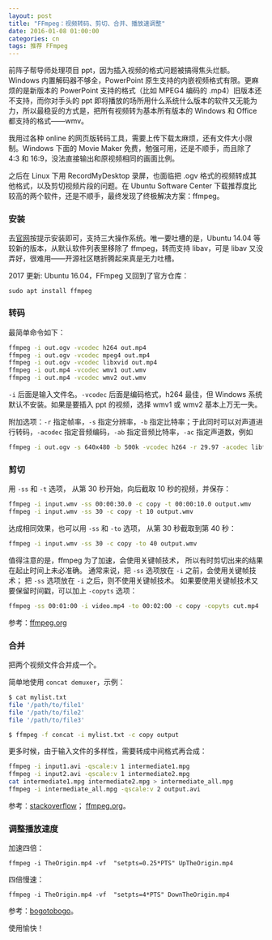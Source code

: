 ```yaml
---
layout: post
title: "FFmpeg：视频转码、剪切、合并、播放速调整"
date: 2016-01-08 01:00:00
categories: cn
tags: 推荐 FFmpeg
---
```


前阵子帮导师处理项目 ppt，因为插入视频的格式问题被搞得焦头烂额。Windows 内置解码器不够全，PowerPoint 原生支持的内嵌视频格式有限。更麻烦的是新版本的 PowerPoint 支持的格式（比如 MPEG4 编码的 .mp4）旧版本还不支持，而你对手头的 ppt 即将播放的场所用什么系统什么版本的软件又无能为力，所以最稳妥的方式是，把所有视频转为基本所有版本的 Windows 和 Office 都支持的格式——wmv。

我用过各种 online 的网页版转码工具，需要上传下载太麻烦，还有文件大小限制。Windows 下面的 Movie Maker 免费，勉强可用，还是不顺手，而且除了 4:3 和 16:9，没法直接输出和原视频相同的画面比例。

之后在 Linux 下用 RecordMyDesktop 录屏，也面临把 .ogv 格式的视频转成其他格式，以及剪切视频片段的问题。在 Ubuntu Software Center 下载推荐度比较高的两个软件，还是不顺手，最终发现了终极解决方案：ffmpeg。

### 安装

去[官网](https://www.ffmpeg.org/)按提示安装即可，支持三大操作系统。唯一要吐槽的是，Ubuntu 14.04 等较新的版本，从默认软件列表里移除了 ffmpeg，转而支持 libav，可是 libav 又没弄好，很难用——开源社区瞎折腾起来真是无力吐槽。

2017 更新: Ubuntu 16.04，FFmpeg 又回到了官方仓库：

```
sudo apt install ffmpeg
```

### 转码

最简单命令如下：

```bash
ffmpeg -i out.ogv -vcodec h264 out.mp4
ffmpeg -i out.ogv -vcodec mpeg4 out.mp4
ffmpeg -i out.ogv -vcodec libxvid out.mp4
ffmpeg -i out.mp4 -vcodec wmv1 out.wmv
ffmpeg -i out.mp4 -vcodec wmv2 out.wmv
```

`-i` 后面是输入文件名。`-vcodec` 后面是编码格式，h264 最佳，但 Windows 系统默认不安装。如果是要插入 ppt 的视频，选择 wmv1 或 wmv2 基本上万无一失。

附加选项：`-r` 指定帧率，`-s` 指定分辨率，`-b` 指定比特率；于此同时可以对声道进行转码，`-acodec` 指定音频编码，`-ab` 指定音频比特率，`-ac` 指定声道数，例如

```bash
ffmpeg -i out.ogv -s 640x480 -b 500k -vcodec h264 -r 29.97 -acodec libfaac -ab 48k -ac 2 out.mp4
```

### 剪切

用 `-ss` 和 `-t` 选项， 从第 30 秒开始，向后截取 10 秒的视频，并保存：

```bash
ffmpeg -i input.wmv -ss 00:00:30.0 -c copy -t 00:00:10.0 output.wmv
ffmpeg -i input.wmv -ss 30 -c copy -t 10 output.wmv
```
    
达成相同效果，也可以用 `-ss` 和 `-to` 选项， 从第 30 秒截取到第 40 秒：

```bash
ffmpeg -i input.wmv -ss 30 -c copy -to 40 output.wmv
```

值得注意的是，ffmpeg 为了加速，会使用关键帧技术，
所以有时剪切出来的结果在起止时间上未必准确。
通常来说，把 `-ss` 选项放在 `-i` 之前，会使用关键帧技术；
把 `-ss` 选项放在 `-i` 之后，则不使用关键帧技术。
如果要使用关键帧技术又要保留时间戳，可以加上 `-copyts` 选项：

```bash
ffmpeg -ss 00:01:00 -i video.mp4 -to 00:02:00 -c copy -copyts cut.mp4
```

参考：[ffmpeg.org](https://trac.ffmpeg.org/wiki/Seeking)

### 合并

把两个视频文件合并成一个。

简单地使用 `concat demuxer`，示例：

```bash
$ cat mylist.txt
file '/path/to/file1'
file '/path/to/file2'
file '/path/to/file3'

$ ffmpeg -f concat -i mylist.txt -c copy output
```

更多时候，由于输入文件的多样性，需要转成中间格式再合成：

```bash
ffmpeg -i input1.avi -qscale:v 1 intermediate1.mpg
ffmpeg -i input2.avi -qscale:v 1 intermediate2.mpg
cat intermediate1.mpg intermediate2.mpg > intermediate_all.mpg
ffmpeg -i intermediate_all.mpg -qscale:v 2 output.avi
```

参考：[stackoverflow](https://stackoverflow.com/questions/7333232/concatenate-two-mp4-files-using-ffmpeg)；
[ffmpeg.org](https://ffmpeg.org/faq.html#How-can-I-join-video-files_003f)。

### 调整播放速度

加速四倍：

```
ffmpeg -i TheOrigin.mp4 -vf  "setpts=0.25*PTS" UpTheOrigin.mp4
```

四倍慢速：

```
ffmpeg -i TheOrigin.mp4 -vf  "setpts=4*PTS" DownTheOrigin.mp4
```

参考：[bogotobogo](http://www.bogotobogo.com/FFMpeg/ffmpeg_video_speed_up_slow_down.php)。

使用愉快！
